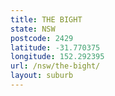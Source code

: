 ```yaml
---
title: THE BIGHT
state: NSW
postcode: 2429
latitude: -31.770375
longitude: 152.292395
url: /nsw/the-bight/
layout: suburb
---
```


